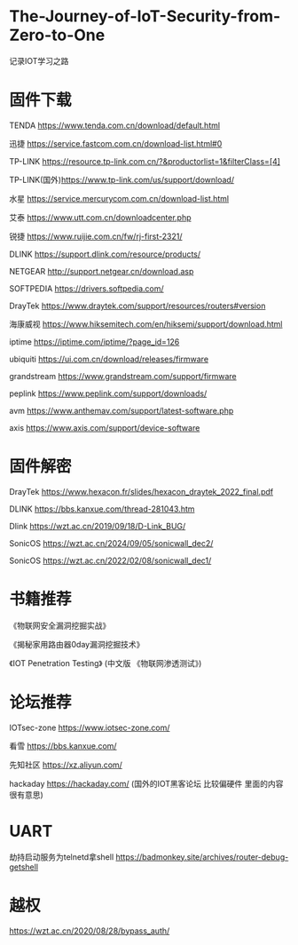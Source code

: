 # The-Journey-of-IoT-Security-from-Zero-to-One
记录IOT学习之路

# 固件下载
TENDA https://www.tenda.com.cn/download/default.html

迅捷 https://service.fastcom.com.cn/download-list.html#0

TP-LINK https://resource.tp-link.com.cn/?&productorlist=1&filterClass=[4]

TP-LINK(国外)https://www.tp-link.com/us/support/download/

水星 https://service.mercurycom.com.cn/download-list.html

艾泰 https://www.utt.com.cn/downloadcenter.php

锐捷 https://www.ruijie.com.cn/fw/rj-first-2321/

DLINK https://support.dlink.com/resource/products/

NETGEAR http://support.netgear.cn/download.asp

SOFTPEDIA https://drivers.softpedia.com/

DrayTek https://www.draytek.com/support/resources/routers#version

海康威视 https://www.hiksemitech.com/en/hiksemi/support/download.html

iptime https://iptime.com/iptime/?page_id=126

ubiquiti https://ui.com.cn/download/releases/firmware

grandstream https://www.grandstream.com/support/firmware

peplink https://www.peplink.com/support/downloads/

avm https://www.anthemav.com/support/latest-software.php

axis https://www.axis.com/support/device-software

# 固件解密

DrayTek https://www.hexacon.fr/slides/hexacon_draytek_2022_final.pdf

DLINK   https://bbs.kanxue.com/thread-281043.htm

Dlink   https://wzt.ac.cn/2019/09/18/D-Link_BUG/

SonicOS https://wzt.ac.cn/2024/09/05/sonicwall_dec2/

SonicOS https://wzt.ac.cn/2022/02/08/sonicwall_dec1/

# 书籍推荐
《物联网安全漏洞挖掘实战》

《揭秘家用路由器0day漏洞挖掘技术》

《IOT Penetration Testing》 (中文版 《物联网渗透测试》)

# 论坛推荐

IOTsec-zone https://www.iotsec-zone.com/

看雪 https://bbs.kanxue.com/

先知社区 https://xz.aliyun.com/

hackaday https://hackaday.com/ (国外的IOT黑客论坛 比较偏硬件 里面的内容很有意思)

# UART
劫持启动服务为telnetd拿shell https://badmonkey.site/archives/router-debug-getshell

# 越权
https://wzt.ac.cn/2020/08/28/bypass_auth/










